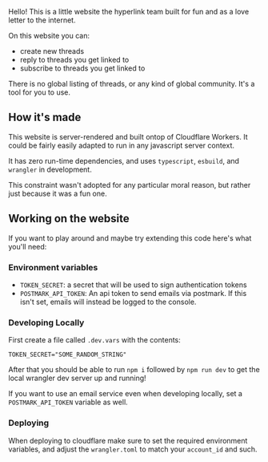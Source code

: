 Hello! This is a little website the hyperlink team built for fun and as a love letter to
the internet.

On this website you can:

- create new threads
- reply to threads you get linked to
- subscribe to threads you get linked to

There is no global listing of threads, or any kind of global community. It's a
tool for you to use.

## How it's made

This website is server-rendered and built ontop of Cloudflare Workers. It could
be fairly easily adapted to run in any javascript server context.

It has zero run-time dependencies, and uses `typescript`, `esbuild`, and
`wrangler` in development.

This constraint wasn't adopted for any particular moral reason, but rather just
because it was a fun one.

## Working on the website

If you want to play around and maybe try extending this code here's what you'll
need:

### Environment variables

- `TOKEN_SECRET`: a secret that will be used to sign authentication tokens
- `POSTMARK_API_TOKEN`: An api token to send emails via postmark. If this isn't
  set, emails will instead be logged to the console.

### Developing Locally

First create a file called `.dev.vars` with the contents:

```
TOKEN_SECRET="SOME_RANDOM_STRING"
```

After that you should be able to run `npm i` followed by `npm run dev` to get
the local wrangler dev server up and running!

If you want to use an email service even when developing locally, set a
`POSTMARK_API_TOKEN` variable as well.

### Deploying

When deploying to cloudflare make sure to set the required environment
variables, and adjust the `wrangler.toml` to match your `account_id` and such.
